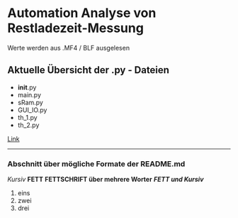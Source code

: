 # Automation Analyse von Restladezeit-Messung

Werte werden aus .MF4 / BLF ausgelesen


## Aktuelle Übersicht der .py - Dateien

- __init__.py
- main.py
- sRam.py
- GUI_IO.py
- th_1.py
- th_2.py


[Link](https://www.akka-technologies.com/?lang=de)


-----------------------------------------------
### Abschnitt über mögliche Formate der README.md

*Kursiv*  **FETT**  __FETTSCHRIFT  über mehrere Worter__  ***FETT  und  Kursiv***

1. eins
2. zwei
3. drei